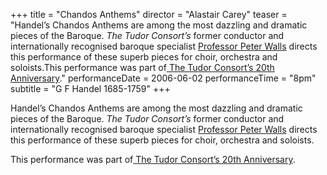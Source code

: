 +++
title = "Chandos Anthems"
director = "Alastair Carey"
teaser = "Handel’s Chandos Anthems are among the most dazzling and dramatic pieces of the Baroque. *The Tudor Consort’s* former conductor and internationally recognised baroque specialist <u>Professor Peter Walls</u> directs this performance of these superb pieces for choir, orchestra and soloists.This performance was part of<u> The Tudor Consort&rsquo;s 20th Anniversary</u>."
performanceDate = 2006-06-02
performanceTime = "8pm"
subtitle = "G F Handel 1685-1759"
+++

Handel’s Chandos Anthems are among the most dazzling and dramatic pieces of the Baroque. *The Tudor Consort’s* former conductor and internationally recognised baroque specialist <u>Professor Peter Walls</u> directs this performance of these superb pieces for choir, orchestra and soloists.


This performance was part of<u> The Tudor Consort&rsquo;s 20th Anniversary</u>.
